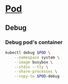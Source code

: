 # [Pod](https://kubernetes.io/docs/concepts/workloads/pods/)

## Debug

### Debug pod's container

```bash
kubectl debug $POD \
    --namespace system \
    --image busybox \
    --stdin --tty \
    --share-processes \
    --copy-to $POD-debug
```
